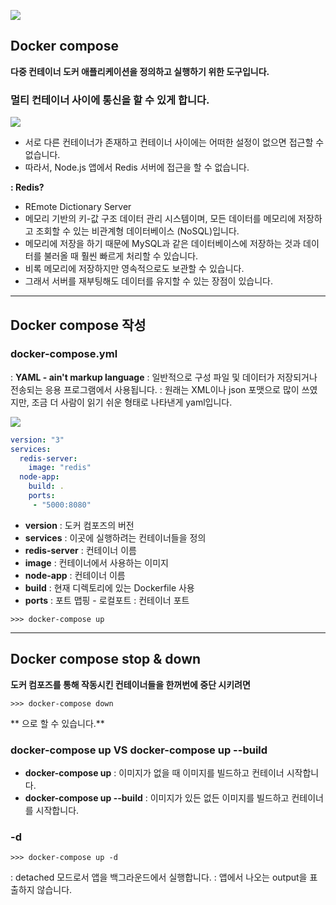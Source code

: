 ![](https://velog.velcdn.com/images/chan9708/post/1538b836-af37-493b-9f18-e7bc6c62c5f3/image.png)

## Docker compose

**다중 컨테이너 도커 애플리케이션을 정의하고 실행하기 위한 도구입니다.**

### 멀티 컨테이너 사이에 통신을 할 수 있게 합니다.

![](https://velog.velcdn.com/images/chan9708/post/f57803d4-a82b-401c-a884-4317aa0dfd56/image.png)

* 서로 다른 컨테이너가 존재하고 컨테이너 사이에는 어떠한 설정이 없으면 접근할 수 없습니다.
* 따라서, Node.js 앱에서 Redis 서버에 접근을 할 수 없습니다.

**: Redis?**
- REmote Dictionary Server
- 메모리 기반의 키-값 구조 데이터 관리 시스템이며, 모든 데이터를 메모리에 저장하고 조회할 수 있는 비관계형 데이터베이스 (NoSQL)입니다.
- 메모리에 저장을 하기 때문에 MySQL과 같은 데이터베이스에 저장하는 것과 데이터를 불러올 때 훨씬 빠르게 처리할 수 있습니다.
- 비록 메모리에 저장하지만 영속적으로도 보관할 수 있습니다.
- 그래서 서버를 재부팅해도 데이터를 유지할 수 있는 장점이 있습니다.


---
## Docker compose 작성
### docker-compose.yml
: **YAML - ain't markup language**
: 일반적으로 구성 파일 및 데이터가 저장되거나 전송되는 응용 프로그램에서 사용됩니다.
: 원래는 XML이나 json 포맷으로 많이 쓰였지만, 조금 더 사람이 읽기 쉬운 형태로 나타낸게 yaml입니다.

![](https://velog.velcdn.com/images/chan9708/post/33f4856b-e282-4212-aa3a-dd5ad59dbbe9/image.png)

```yaml
version: "3"
services:
  redis-server:
    image: "redis"
  node-app:
    build: .
    ports:
     - "5000:8080"
```
* **version** : 도커 컴포즈의 버전
* **services** : 이곳에 실행하려는 컨테이너들을 정의
* **redis-server** : 컨테이너 이름
* **image** : 컨테이너에서 사용하는 이미지
* **node-app** : 컨테이너 이름
* **build** : 현재 디렉토리에 있는 Dockerfile 사용
* **ports** : 포트 맵핑 - 로컬포트 : 컨테이너 포트

```shell
>>> docker-compose up
```

---

## Docker compose stop & down

**도커 컴포즈를 통해 작동시킨 컨테이너들을 한꺼번에 중단 시키려면**
```shell
>>> docker-compose down
```
** 으로 할 수 있습니다.**

### docker-compose up VS docker-compose up --build

* **docker-compose up** : 이미지가 없을 때 이미지를 빌드하고 컨테이너 시작합니다.
* **docker-compose up --build** : 이미지가 있든 없든 이미지를 빌드하고 컨테이너를 시작합니다.

### -d

```shell
>>> docker-compose up -d
```

: detached 모드로서 앱을 백그라운드에서 실행합니다.
: 앱에서 나오는 output을 표출하지 않습니다.